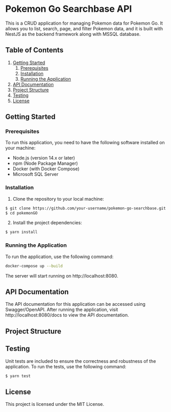 # Pokemon Go Searchbase API

This is a CRUD application for managing Pokemon data for Pokemon Go. It allows you to list, search, page, and filter Pokemon data, and it is built with NestJS as the backend framework along with MSSQL database.

## Table of Contents
1. [Getting Started](#getting-started)
    1. [Prerequisites](#prerequisites)
    2. [Installation](#installation)
    3. [Running the Application](#run-app)
2. [API Documentation](#api-doc)
3. [Project Structure](#project-structure)
4. [Testing](#testing)
5. [License](###license)

## Getting Started
### Prerequisites
To run this application, you need to have the following software installed on your machine:

- Node.js (version 14.x or later)
- npm (Node Package Manager)
- Docker (with Docker Compose)
- Microsoft SQL Server

### Installation
1. Clone the repository to your local machine:

```bash
$ git clone https://github.com/your-username/pokemon-go-searchbase.git
$ cd pokemonGO
```
2. Install the project dependencies:
```bash
$ yarn install
```
### Running the Application
To run the application, use the following command:
```sh
docker-compose up --build
```
The server will start running on http://localhost:8080.

## API Documentation
The API documentation for this application can be accessed using Swagger/OpenAPI. After running the application, visit http://localhost:8080/docs to view the API documentation.

## Project Structure

## Testing
Unit tests are included to ensure the correctness and robustness of the application. To run the tests, use the following command:
```bash
$ yarn test
```

## License

This project is licensed under the MIT License.
